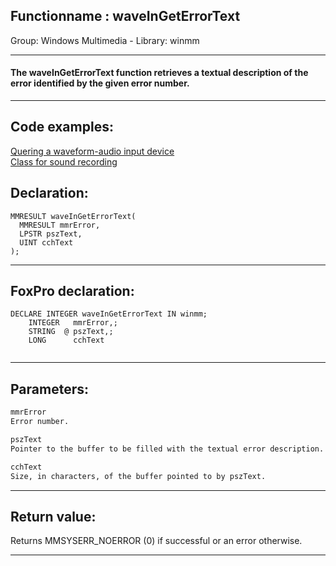 <link rel="stylesheet" type="text/css" href="../../css/win32api.css">  
<link rel="stylesheet" href="https://cdnjs.cloudflare.com/ajax/libs/font-awesome/4.7.0/css/font-awesome.min.css">

## Functionname : waveInGetErrorText
Group: Windows Multimedia - Library: winmm    
***  


#### The waveInGetErrorText function retrieves a textual description of the error identified by the given error number.
***  


## Code examples:
[Quering a waveform-audio input device](../../samples/sample_366.md)  
[Class for sound recording](../../samples/sample_420.md)  

## Declaration:
```foxpro  
MMRESULT waveInGetErrorText(
  MMRESULT mmrError,
  LPSTR pszText,
  UINT cchText
);  
```  
***  


## FoxPro declaration:
```foxpro  
DECLARE INTEGER waveInGetErrorText IN winmm;
	INTEGER   mmrError,;
	STRING  @ pszText,;
	LONG      cchText
  
```  
***  


## Parameters:
```txt  
mmrError
Error number.

pszText
Pointer to the buffer to be filled with the textual error description.

cchText
Size, in characters, of the buffer pointed to by pszText.  
```  
***  


## Return value:
Returns MMSYSERR_NOERROR (0) if successful or an error otherwise.  
***  

